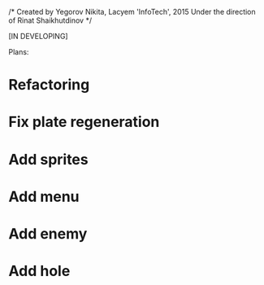 /*
  Created by Yegorov Nikita, Lacyem 'InfoTech', 2015
  Under the direction of Rinat Shaikhutdinov
*/

[IN DEVELOPING]

Plans:

# Refactoring
# Fix plate regeneration
# Add sprites
# Add menu
# Add enemy
# Add hole